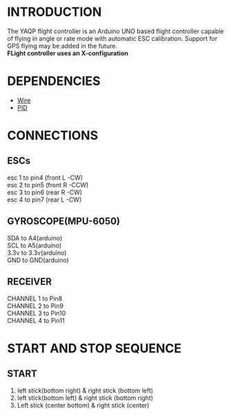 # INTRODUCTION
 The YAQP flight controller is an Arduino UNO based flight controller capable of flying in angle or rate mode with automatic ESC calibration. Support for GPS flying may be added in the future.  
 **FLight controller uses an X-configuration**
 # DEPENDENCIES
+ [Wire](https://www.arduino.cc/en/Reference/Wire)
+ [PID](https://github.com/DonnyCraft1/PIDArduino)
# CONNECTIONS
## ESCs 
 esc 1 to pin4 (front L -CW)  
 esc 2 to pin5 (front R -CCW)  
 esc 3 to pin6 (rear R  -CW)  
 esc 4 to pin7 (rear L  -CW)  
  
 ## GYROSCOPE(MPU-6050)
  SDA to A4(arduino)  
  SCL to A5(arduino)  
  3.3v to 3.3v(arduino)  
  GND to GND(arduino)  
  
 ## RECEIVER
  CHANNEL 1 to Pin8  
  CHANNEL 2 to Pin9  
  CHANNEL 3 to Pin10  
  CHANNEL 4 to Pin11   
  
# START AND STOP SEQUENCE
## START
1. left stick(bottom right) & right stick (bottom left)  
2. left stick(bottom left) & right stick (bottom right)  
3. Left stick (center bottom) & right stick (center)  
